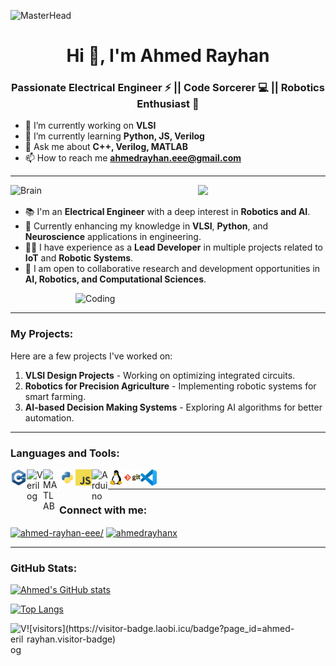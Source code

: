 <!-- Master Header -->
![MasterHead](https://user-images.githubusercontent.com/74038190/225813708-98b745f2-7d22-48cf-9150-083f1b00d6c9.gif)

<h1 align="center">Hi 👋, I'm Ahmed Rayhan</h1>
<h3 align="center">Passionate Electrical Engineer ⚡ || Code Sorcerer 💻 || Robotics Enthusiast 🤖</h3>

<!-- About me section -->
- 🔭 I’m currently working on **VLSI**
- 🌱 I’m currently learning **Python, JS, Verilog**
- 💬 Ask me about **C++, Verilog, MATLAB**
- 📫 How to reach me **ahmedrayhan.eee@gmail.com**

---

<!-- New Template Content -->
<img align="left" alt="Brain" width="300" src="http://gifimage.net/wp-content/uploads/2017/10/cerebro-gif-tumblr-3.gif">
<img src="https://github.com/vimalverma558/vimalverma558/blob/v2/img/hello.gif" width="20%">

- 📚 I'm an **Electrical Engineer** with a deep interest in **Robotics and AI**.
- 🧠 Currently enhancing my knowledge in **VLSI**, **Python**, and **Neuroscience** applications in engineering.
- 👨‍💻 I have experience as a **Lead Developer** in multiple projects related to **IoT** and **Robotic Systems**.
- 🤖 I am open to collaborative research and development opportunities in **AI, Robotics, and Computational Sciences**.

<img align="right" alt="Coding" width="400" src="https://cdn.dribbble.com/users/2646423/screenshots/5507196/computer.gif">
<br />

---

### My Projects:
Here are a few projects I've worked on:

1. **VLSI Design Projects** - Working on optimizing integrated circuits.
2. **Robotics for Precision Agriculture** - Implementing robotic systems for smart farming.
3. **AI-based Decision Making Systems** - Exploring AI algorithms for better automation.

---

### Languages and Tools:

<img align="left" alt="C++" width="26px" src="https://raw.githubusercontent.com/github/explore/80688e429a7d4ef2fca1e82350fe8e3517d3494d/topics/cpp/cpp.png" />
<img align="left" alt="Verilog" width="26px" src="https://upload.wikimedia.org/wikipedia/commons/0/01/Verilog_logo.svg" />
<img align="left" alt="MATLAB" width="26px" src="https://upload.wikimedia.org/wikipedia/commons/2/21/Matlab_Logo.png" />
<img align="left" alt="Python" width="26px" src="https://raw.githubusercontent.com/github/explore/80688e429a7d4ef2fca1e82350fe8e3517d3494d/topics/python/python.png" />
<img align="left" alt="JavaScript" width="26px" src="https://raw.githubusercontent.com/github/explore/80688e429a7d4ef2fca1e82350fe8e3517d3494d/topics/javascript/javascript.png" />
<img align="left" alt="Arduino" width="26px" src="https://cdn.worldvectorlogo.com/logos/arduino-1.svg" />
<img align="left" alt="Linux" width="26px" src="https://raw.githubusercontent.com/github/explore/80688e429a7d4ef2fca1e82350fe8e3517d3494d/topics/linux/linux.png" />
<img align="left" alt="Git" width="26px" src="https://raw.githubusercontent.com/github/explore/80688e429a7d4ef2fca1e82350fe8e3517d3494d/topics/git/git.png" />
<img align="left" alt="VS Code" width="26px" src="https://raw.githubusercontent.com/github/explore/80688e429a7d4ef2fca1e82350fe8e3517d3494d/topics/visual-studio-code/visual-studio-code.png" />
<br />

---

### Connect with me:

<p align="left">
  <a href="https://linkedin.com/in/ahmed-rayhan-eee/" target="blank"><img align="center" src="https://raw.githubusercontent.com/rahuldkjain/github-profile-readme-generator/master/src/images/icons/Social/linked-in-alt.svg" alt="ahmed-rayhan-eee/" height="30" width="40" /></a>
  <a href="https://fb.com/ahmedrayhanx" target="blank"><img align="center" src="https://raw.githubusercontent.com/rahuldkjain/github-profile-readme-generator/master/src/images/icons/Social/facebook.svg" alt="ahmedrayhanx" height="30" width="40" /></a>
</p>

---

### GitHub Stats:

[![Ahmed's GitHub stats](https://github-readme-stats.vercel.app/api?username=ahmed-rayhan&theme=graywhite&show_icons=true)](https://github.com/ahmed-rayhan/github-readme-stats)

[![Top Langs](https://github-readme-stats.vercel.app/api/top-langs/?username=ahmed-rayhan&layout=compact&theme=graywhite)](https://github.com/ahmed-rayhan/github-readme-stats)

<img align="left" alt="Verilog" width="26px" src="https://upload.wikimedia.org/wikipedia/commons/0/01/Verilog_logo.svg" />
![visitors](https://visitor-badge.laobi.icu/badge?page_id=ahmed-rayhan.visitor-badge)

